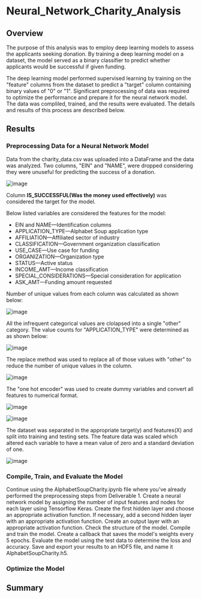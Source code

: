 # Neural_Network_Charity_Analysis

## Overview
The purpose of this analysis was to employ deep learning models to assess the applicants seeking donation. By training a deep learning model on a dataset, the model served as a binary classifier to predict whether applicants would be successful if given funding. 

The deep learning model performed supervised learning by training on the "feature" columns from the dataset to predict a "target" column containing binary values of "0" or "1". Significant preprocessing of data was required to optimize the performance and prepare it for the neural network model. The data was compliled, trained, and the results were evaluated. The details and results of this process are described below.

## Results
### Preprocessing Data for a Neural Network Model
Data from the charity_data.csv was uploaded into a DataFrame and the data was analyzed. Two columns, "EIN" and "NAME", were dropped considering they were unuseful for predicting the success of a donation. 

![image](https://user-images.githubusercontent.com/31812730/212555713-26765d3f-e15a-4fe6-b210-293cbf12c0d5.png)


Column **IS_SUCCESSFUL(Was the money used effectively)**  was considered the target for the model.

Below listed variables are considered the features for the model:

- EIN and NAME—Identification columns
- APPLICATION_TYPE—Alphabet Soup application type
- AFFILIATION—Affiliated sector of industry
- CLASSIFICATION—Government organization classification
- USE_CASE—Use case for funding
- ORGANIZATION—Organization type
- STATUS—Active status
- INCOME_AMT—Income classification
- SPECIAL_CONSIDERATIONS—Special consideration for application
- ASK_AMT—Funding amount requested

Number of unique values from each column was calculated as shown below:

![image](https://user-images.githubusercontent.com/31812730/212602879-2f100421-70be-49a0-84c5-57650d11e4ef.png)

All the infrequent categorical values are clolapsed into a single "other" category. The value counts for "APPLICATION_TYPE" were determined as as shown below:

![image](https://user-images.githubusercontent.com/31812730/212603364-cc79b352-8a41-4e53-a22b-d4cbddcdc3d4.png)

The replace method was used to replace all of those values with "other" to reduce the number of unique values in the column.

![image](https://user-images.githubusercontent.com/31812730/212604902-7cce48ae-ed98-44f0-9d63-e7fe72b6c954.png)

The "one hot encoder" was used to create dummy variables and convert all features to numerical format. 

![image](https://user-images.githubusercontent.com/31812730/212607140-e995589a-e982-4cef-a149-6fcbd399a37f.png)

![image](https://user-images.githubusercontent.com/31812730/212607363-f9a6dd80-d6c4-42df-833b-b6431bc883c2.png)

The dataset was separated in the appropriate target(y) and features(X) and split into training and testing sets. The feature data was scaled which altered each variable to have a mean value of zero and a standard deviation of one. 

![image](https://user-images.githubusercontent.com/31812730/212607765-7b417d8e-dd5d-4451-803e-aa3f5294c321.png)

### Compile, Train, and Evaluate the Model
Continue using the AlphabetSoupCharity.ipynb file where you’ve already performed the preprocessing steps from Deliverable 1.
Create a neural network model by assigning the number of input features and nodes for each layer using Tensorflow Keras.
Create the first hidden layer and choose an appropriate activation function.
If necessary, add a second hidden layer with an appropriate activation function.
Create an output layer with an appropriate activation function.
Check the structure of the model.
Compile and train the model.
Create a callback that saves the model's weights every 5 epochs.
Evaluate the model using the test data to determine the loss and accuracy.
Save and export your results to an HDF5 file, and name it AlphabetSoupCharity.h5.

### Optimize the Model

## Summary
